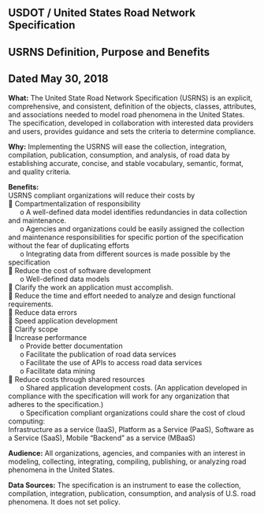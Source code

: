 ## USDOT / United States Road Network Specification  
## USRNS Definition, Purpose and Benefits
## Dated May 30, 2018   

**What:** The United State Road Network Specification (USRNS) is an explicit, comprehensive, and
consistent, definition of the objects, classes, attributes, and associations needed to model road
phenomena in the United States. The specification, developed in collaboration with interested data
providers and users, provides guidance and sets the criteria to determine compliance.   

**Why:** Implementing the USRNS will ease the collection, integration, compilation, publication,
consumption, and analysis, of road data by establishing accurate, concise, and stable vocabulary,
semantic, format, and quality criteria.   

**Benefits:**  
USRNS compliant organizations will reduce their costs by  
 Compartmentalization of responsibility  
&nbsp; &nbsp; &nbsp; o A well-defined data model identifies redundancies in data collection and maintenance.  
&nbsp; &nbsp; &nbsp; o Agencies and organizations could be easily assigned the collection and maintenance
responsibilities for specific portion of the specification without the fear of duplicating efforts   
&nbsp; &nbsp; &nbsp; o Integrating data from different sources is made possible by the specification  
 Reduce the cost of software development   
&nbsp; &nbsp; &nbsp; o Well-defined data models   
 Clarify the work an application must accomplish.   
 Reduce the time and effort needed to analyze and design functional requirements.   
 Reduce data errors   
 Speed application development   
 Clarify scope  
 Increase performance  
&nbsp; &nbsp; &nbsp; o Provide better documentation  
&nbsp; &nbsp; &nbsp; o Facilitate the publication of road data services  
&nbsp; &nbsp; &nbsp; o Facilitate the use of APIs to access road data services  
&nbsp; &nbsp; &nbsp; o Facilitate data mining  
 Reduce costs through shared resources  
&nbsp; &nbsp; &nbsp; o Shared application development costs. (An application developed in compliance with the
specification will work for any organization that adheres to the specification.)  
&nbsp; &nbsp; &nbsp; o Specification compliant organizations could share the cost of cloud computing:   
Infrastructure as a service (IaaS), Platform as a Service (PaaS), Software as a Service (SaaS),
Mobile “Backend” as a service (MBaaS)   

**Audience:** All organizations, agencies, and companies with an interest in modeling, collecting,
integrating, compiling, publishing, or analyzing road phenomena in the United States.   

**Data Sources:** The specification is an instrument to ease the collection, compilation, integration,
publication, consumption, and analysis of U.S. road phenomena. It does not set policy.  
